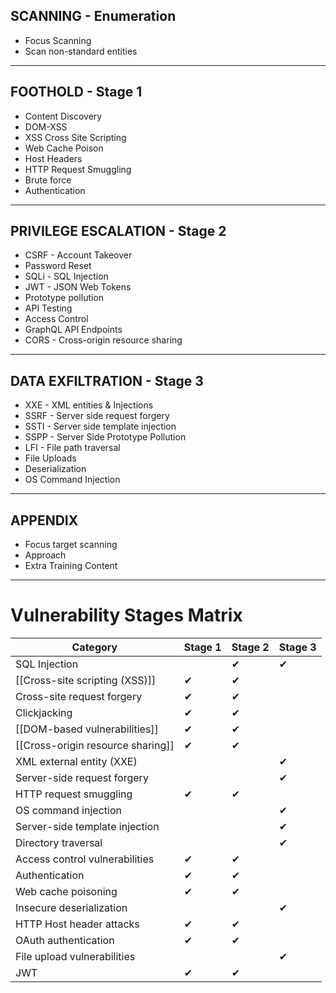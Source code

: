 ## SCANNING - Enumeration
- Focus Scanning
- Scan non-standard entities

---

## FOOTHOLD - Stage 1
- Content Discovery
- DOM-XSS
- XSS Cross Site Scripting
- Web Cache Poison
- Host Headers
- HTTP Request Smuggling
- Brute force
- Authentication
---
## PRIVILEGE ESCALATION - Stage 2
- CSRF - Account Takeover
- Password Reset
- SQLi - SQL Injection
- JWT - JSON Web Tokens
- Prototype pollution
- API Testing
- Access Control
- GraphQL API Endpoints
- CORS - Cross-origin resource sharing
---
## DATA EXFILTRATION - Stage 3
- XXE - XML entities & Injections
- SSRF - Server side request forgery
- SSTI - Server side template injection
- SSPP - Server Side Prototype Pollution
- LFI - File path traversal
- File Uploads
- Deserialization
- OS Command Injection
---
## APPENDIX
- Focus target scanning
- Approach
- Extra Training Content

---
# Vulnerability Stages Matrix

| Category                          | Stage 1 | Stage 2 | Stage 3 |
| --------------------------------- | ------- | ------- | ------- |
| SQL Injection                     |         | ✔       | ✔       |
| [[Cross-site scripting (XSS)]]    | ✔       | ✔       |         |
| Cross-site request forgery        | ✔       | ✔       |         |
| Clickjacking                      | ✔       | ✔       |         |
| [[DOM-based vulnerabilities]]     | ✔       | ✔       |         |
| [[Cross-origin resource sharing]] | ✔       | ✔       |         |
| XML external entity (XXE)         |         |         | ✔       |
| Server-side request forgery       |         |         | ✔       |
| HTTP request smuggling            | ✔       | ✔       |         |
| OS command injection              |         |         | ✔       |
| Server-side template injection    |         |         | ✔       |
| Directory traversal               |         |         | ✔       |
| Access control vulnerabilities    | ✔       | ✔       |         |
| Authentication                    | ✔       | ✔       |         |
| Web cache poisoning               | ✔       | ✔       |         |
| Insecure deserialization          |         |         | ✔       |
| HTTP Host header attacks          | ✔       | ✔       |         |
| OAuth authentication              | ✔       | ✔       |         |
| File upload vulnerabilities       |         |         | ✔       |
| JWT                               | ✔       | ✔       |         |
